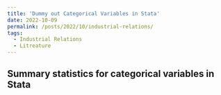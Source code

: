 ```yaml
---
title: 'Dummy out Categorical Variables in Stata'
date: 2022-10-09
permalink: /posts/2022/10/industrial-relations/
tags:
  - Industrial Relations
  - Litreature
---
```


Summary statistics for categorical variables in Stata
------
